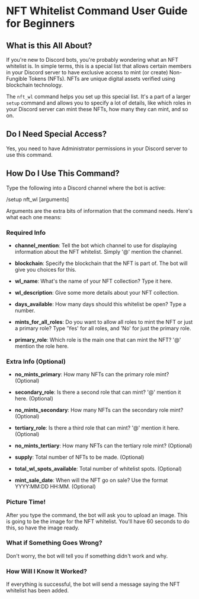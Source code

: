 # NFT Whitelist Command User Guide for Beginners

## What is this All About?

If you're new to Discord bots, you're probably wondering what an NFT whitelist is. In simple terms, this is a special list that allows certain members in your Discord server to have exclusive access to mint (or create) Non-Fungible Tokens (NFTs). NFTs are unique digital assets verified using blockchain technology.

The `nft_wl` command helps you set up this special list. It's a part of a larger `setup` command and allows you to specify a lot of details, like which roles in your Discord server can mint these NFTs, how many they can mint, and so on.

## Do I Need Special Access?

Yes, you need to have Administrator permissions in your Discord server to use this command.

## How Do I Use This Command?

Type the following into a Discord channel where the bot is active:

/setup nft_wl [arguments]

Arguments are the extra bits of information that the command needs. Here's what each one means:

### Required Info

- **channel_mention**: Tell the bot which channel to use for displaying information about the NFT whitelist. Simply '@' mention the channel.
  
- **blockchain**: Specify the blockchain that the NFT is part of. The bot will give you choices for this.
  
- **wl_name**: What's the name of your NFT collection? Type it here.
  
- **wl_description**: Give some more details about your NFT collection.
  
- **days_available**: How many days should this whitelist be open? Type a number.
  
- **mints_for_all_roles**: Do you want to allow all roles to mint the NFT or just a primary role? Type 'Yes' for all roles, and 'No' for just the primary role.
  
- **primary_role**: Which role is the main one that can mint the NFT? '@' mention the role here.

### Extra Info (Optional)

- **no_mints_primary**: How many NFTs can the primary role mint? (Optional)
  
- **secondary_role**: Is there a second role that can mint? '@' mention it here. (Optional)
  
- **no_mints_secondary**: How many NFTs can the secondary role mint? (Optional)
  
- **tertiary_role**: Is there a third role that can mint? '@' mention it here. (Optional)
  
- **no_mints_tertiary**: How many NFTs can the tertiary role mint? (Optional)
  
- **supply**: Total number of NFTs to be made. (Optional)
  
- **total_wl_spots_available**: Total number of whitelist spots. (Optional)
  
- **mint_sale_date**: When will the NFT go on sale? Use the format YYYY:MM:DD HH:MM. (Optional)

### Picture Time!

After you type the command, the bot will ask you to upload an image. This is going to be the image for the NFT whitelist. You'll have 60 seconds to do this, so have the image ready.

### What if Something Goes Wrong?

Don't worry, the bot will tell you if something didn't work and why.

### How Will I Know It Worked?

If everything is successful, the bot will send a message saying the NFT whitelist has been added.

